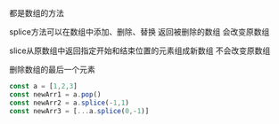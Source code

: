 

都是数组的方法

splice方法可以在数组中添加、删除、替换
返回被删除的数组
会改变原数组

slice从原数组中返回指定开始和结束位置的元素组成新数组
不会改变原数组


删除数组的最后一个元素
```js
const a = [1,2,3]
const newArr1 = a.pop()
const newArr2 = a.splice(-1,1)
const newArr3 = [...a.splice(0,-1)]
```
